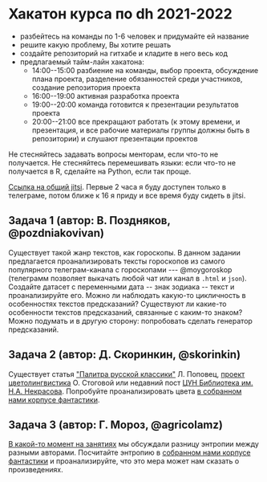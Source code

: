 # Хакатон курса по dh 2021-2022

* разбейтесь на команды по 1-6 человек и придумайте ей название
* решите какую проблему, Вы хотите решать
* создайте репозиторий на гитхабе и кладите в него весь код
* предлагаемый тайм-лайн хакатона:
    - 14:00--15:00 разбиение на команды, выбор проекта, обсуждение плана проекта, разделение обязанностей среди участников, создание репозитория проекта
    - 16:00--19:00 активная разработка проекта
    - 19:00--20:00 команда готовится к презентации результатов проекта
    - 20:00--21:00 все прекращают работать (к этому времени, и презентация, и все рабочие материалы группы должны быть в репозитории) и слушают презентации проектов

Не стесняйтесь задавать вопросы менторам, если что-то не получается. Не стесняйтесь перемешивать языки: если что-то не получается в R, сделайте на Python, если так проще.

[Ссылка на общий jitsi](https://meet.jit.si/2022.06.29_HSE_DH_Hackathon). Первые 2 часа я буду доступен только в телеграме, потом ближе к 16 я приду и все время буду сидеть в jitsi.

## Задача 1 (автор: В. Поздняков, @pozdniakovivan)
Существует такой жанр текстов, как гороскопы. В данном задании предлагается проанализировать тексты гороскопов из самого популярного телеграм-канала с гороскопами --- @moygoroskop (телеграмм позволяет выкачать любой чат или канал в `.html` и `json`). Создайте датасет с переменными дата -- знак зодиака -- текст и проанализируйте его. Можно ли наблюдать какую-то цикличность в особенностях текстов предсказаний? Существуют ли какие-то особенности текстов предсказаний, связанные с каким-то знаком? Можно подумать и в другую сторону: попробовать сделать генератор предсказаний.

## Задача 2 (автор: Д. Скоринкин, @skorinkin)
Существует статья ["Палитра русской классики"](https://readymag.com/u94255285/colors-of-classics/) Л. Поповец, [проект цветолингвистика](http://oksanastogova.ru/lingvo_info.htm) О. Стоговой или недавний пост [ЦУН Библиотека им. Н.А. Некрасова](https://www.facebook.com/photo.php?id=428584113855873&set=pcb.3053258951388363&source=48). Попробуйте проанализировать цвета [в собранном нами корпусе фантастики](https://drive.google.com/drive/folders/1wjDXVnU7Ne6Y4JG71QL8mtU1kfvgexgt?usp=sharing).

## Задача 3 (автор: Г. Мороз, @agricolamz)
[В какой-то момент на занятиях](https://agricolamz.github.io/2021_2022_ds4dh/%D0%BE%D0%BF%D0%B8%D1%81%D0%B0%D1%82%D0%B5%D0%BB%D1%8C%D0%BD%D0%B0%D1%8F-%D1%81%D1%82%D0%B0%D1%82%D0%B8%D1%81%D1%82%D0%B8%D0%BA%D0%B0-%D1%80%D0%B0%D1%81%D0%BF%D1%80%D0%B5%D0%B4%D0%B5%D0%BB%D0%B5%D0%BD%D0%B8%D1%8F.html#%D0%BA%D0%B0%D1%82%D0%B5%D0%B3%D0%BE%D1%80%D0%B8%D0%B0%D0%BB%D1%8C%D0%BD%D1%8B%D0%B5-%D0%BF%D0%B5%D1%80%D0%B5%D0%BC%D0%B5%D0%BD%D0%BD%D1%8B%D0%B5) мы обсуждали разницу энтропии между разными авторами. Посчитайте энтропию в [собранном нами корпусе фантастики](https://drive.google.com/drive/folders/1wjDXVnU7Ne6Y4JG71QL8mtU1kfvgexgt?usp=sharing) и проанализируйте, что это мера может нам сказать о произведениях.
